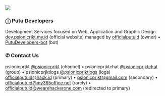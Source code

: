 <img src="https://dev.psionicprjkt.my.id/assets/images/putudevelopers-land.png">

### ⓘ Putu Developers 
Development Services focused on Web, Application and Graphic Design <br/>
[dev.psionicrjkt.my.id](https://dev.psionicprjkt.my.id) (official website) managed by [officialputuid](https://github.com/officialputuid) (owner) • [PutuDevelopers-bot](https://github.com/PutuDevelopers-bot) (bot)

### ✆ Contact Us
psionicprjkt [@psionicprjkt](https://t.me/psionicprjkt) (channel) • psionicprjktchat [@psionicprjktchat](https://t.me/psionicprjktchat) (group) • psionicprjktlogs [@psionicprjktlogs](https://t.me/psionicprjktlogs) (logs) <br/>
officialputuid@hack.id (primary) • psionicprjkt@gmail.com (secondary) • officialputuid@my365office.net (rarely) • officialputuid@wearehackerone.com (redirected to primary)
